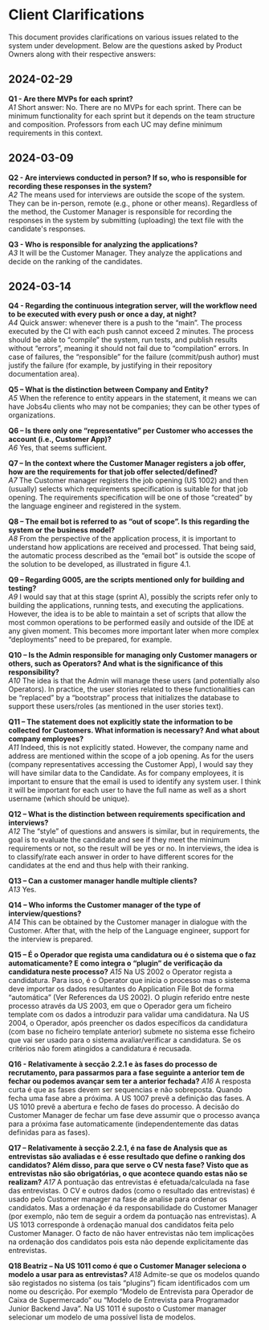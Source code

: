 # Client Clarifications

This document provides clarifications on various issues related to the system under development. Below are the questions asked by Product Owners along with their respective answers:

## 2024-02-29

**Q1 - Are there MVPs for each sprint?**  
*A1* Short answer: No. There are no MVPs for each sprint. There can be minimum functionality for each sprint but it depends on the team structure and composition. Professors from each UC may define minimum requirements in this context.

## 2024-03-09

**Q2 - Are interviews conducted in person? If so, who is responsible for recording these responses in the system?**  
*A2* The means used for interviews are outside the scope of the system. They can be in-person, remote (e.g., phone or other means). Regardless of the method, the Customer Manager is responsible for recording the responses in the system by submitting (uploading) the text file with the candidate's responses.

**Q3 - Who is responsible for analyzing the applications?**  
*A3* It will be the Customer Manager. They analyze the applications and decide on the ranking of the candidates.

## 2024-03-14

**Q4 - Regarding the continuous integration server, will the workflow need to be executed with every push or once a day, at night?**  
*A4* Quick answer: whenever there is a push to the “main”. The process executed by the CI with each push cannot exceed 2 minutes. The process should be able to “compile” the system, run tests, and publish results without “errors”, meaning it should not fail due to “compilation” errors. In case of failures, the “responsible” for the failure (commit/push author) must justify the failure (for example, by justifying in their repository documentation area).

**Q5 – What is the distinction between Company and Entity?**  
*A5* When the reference to entity appears in the statement, it means we can have Jobs4u clients who may not be companies; they can be other types of organizations.

**Q6 – Is there only one “representative” per Customer who accesses the account (i.e., Customer App)?**  
*A6* Yes, that seems sufficient.

**Q7 – In the context where the Customer Manager registers a job offer, how are the requirements for that job offer selected/defined?**  
*A7* The Customer manager registers the job opening (US 1002) and then (usually) selects which requirements specification is suitable for that job opening. The requirements specification will be one of those “created” by the language engineer and registered in the system.

**Q8 – The email bot is referred to as “out of scope”. Is this regarding the system or the business model?**  
*A8* From the perspective of the application process, it is important to understand how applications are received and processed. That being said, the automatic process described as the “email bot” is outside the scope of the solution to be developed, as illustrated in figure 4.1.

**Q9 – Regarding G005, are the scripts mentioned only for building and testing?**  
*A9* I would say that at this stage (sprint A), possibly the scripts refer only to building the applications, running tests, and executing the applications. However, the idea is to be able to maintain a set of scripts that allow the most common operations to be performed easily and outside of the IDE at any given moment. This becomes more important later when more complex “deployments” need to be prepared, for example.

**Q10 – Is the Admin responsible for managing only Customer managers or others, such as Operators? And what is the significance of this responsibility?**  
*A10* The idea is that the Admin will manage these users (and potentially also Operators). In practice, the user stories related to these functionalities can be “replaced” by a “bootstrap” process that initializes the database to support these users/roles (as mentioned in the user stories text).

**Q11 – The statement does not explicitly state the information to be collected for Customers. What information is necessary? And what about company employees?**  
*A11* Indeed, this is not explicitly stated. However, the company name and address are mentioned within the scope of a job opening. As for the users (company representatives accessing the Customer App), I would say they will have similar data to the Candidate. As for company employees, it is important to ensure that the email is used to identify any system user. I think it will be important for each user to have the full name as well as a short username (which should be unique).

**Q12 – What is the distinction between requirements specification and interviews?**  
*A12* The “style” of questions and answers is similar, but in requirements, the goal is to evaluate the candidate and see if they meet the minimum requirements or not, so the result will be yes or no. In interviews, the idea is to classify/rate each answer in order to have different scores for the candidates at the end and thus help with their ranking.

**Q13 – Can a customer manager handle multiple clients?**  
*A13* Yes.

**Q14 – Who informs the Customer manager of the type of interview/questions?**  
*A14* This can be obtained by the Customer manager in dialogue with the Customer. After that, with the help of the Language engineer, support for the interview is prepared.

**Q15 – É o Operador que regista uma candidatura ou é o sistema que o faz automaticamente? E como integra o “plugin” de verificação da candidatura neste processo?**
*A15* Na US 2002 o Operator regista a candidatura. Para isso, é o Operator que inicia o processo mas o sistema deve importar os dados resultantes do Application File Bot de forma “automática” (Ver References da US 2002). O plugin referido entre neste processo através da US 2003, em que o Operador gera um ficheiro template com os dados a introduzir para validar uma candidatura. Na US 2004, o Operador, após preencher os dados específicos da candidatura (com base no ficheiro template anterior) submete no sistema esse ficheiro que vai ser usado para o sistema avaliar/verificar a candidatura. Se os critérios não forem atingidos a candidatura é recusada.

**Q16 - Relativamente à secção 2.2.1 e às fases do processo de recrutamento, para passarmos para a fase seguinte a anterior tem de fechar ou podemos avançar sem ter a anterior fechada?**
*A16* A resposta curta é que as fases devem ser sequencias e não sobreposta. Quando fecha uma fase abre a próxima. A US 1007 prevê a definição das fases. A US 1010 prevê a abertura e fecho de fases do processo. A decisão do Customer Manager de fechar um fase deve assumir que o processo avança para a próxima fase automaticamente (independentemente das datas definidas para as fases).

**Q17 – Relativamente à secção 2.2.1, é na fase de Analysis que as entrevistas são avaliadas e é esse resultado que define o ranking dos candidatos? Além disso, para que serve o CV nesta fase? Visto que as entrevistas não são obrigatórias, o que acontece quando estas não se realizam?**
*A17* A pontuação das entrevistas é efetuada/calculada na fase das entrevistas. O CV e outros dados (como o resultado das entrevistas) é usado pelo Customer manager na fase de analise para ordenar os candidatos. Mas a ordenação é da responsabilidade do Customer Manager (por exemplo, não tem de seguir a ordem da pontuação nas entrevistas). A US 1013 corresponde à ordenação manual dos candidatos feita pelo Customer Manager. O facto de não haver entrevistas não tem implicações na ordenação dos candidatos pois esta não depende explicitamente das entrevistas. 

**Q18 Beatriz – Na US 1011 como é que o Customer Manager seleciona o modelo a usar para as entrevistas?**
*A18* Admite-se que os modelos quando são registados no sistema (os tais “plugins”) ficam identificados com um nome ou descrição. Por exemplo “Modelo de Entrevista para Operador de Caixa de Supermercado” ou “Modelo de Entrevista para Programador Junior Backend Java”. Na US 1011 é suposto o Customer manager selecionar um modelo de uma possível lista de modelos.